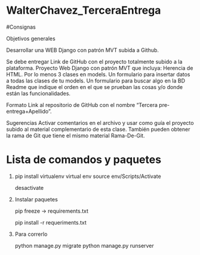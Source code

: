 # WalterChavez_TerceraEntrega

#Consignas

Objetivos generales

Desarrollar una WEB Django con patrón MVT subida a Github.

Se debe entregar
    Link de GitHub con el proyecto totalmente subido a la plataforma.
    Proyecto Web Django con patrón MVT que incluya:
    Herencia de HTML.
    Por lo menos 3 clases en models.
    Un formulario para insertar datos a todas las clases de tu models.
    Un formulario para buscar algo en la BD
    Readme que indique el orden en el que se prueban las cosas y/o donde están las funcionalidades.

Formato
Link al repositorio de GitHub con el nombre “Tercera pre-entrega+Apellido”.

Sugerencias
Activar comentarios en el archivo y usar como guía el proyecto subido al material complementario de esta clase. También pueden obtener la rama de Git que tiene el mismo material Rama-De-Git.


<h1>Lista de comandos y paquetes</h1>

1) pip install virtualenv
     virtual env
     source env/Scripts/Activate

     desactivate

2) Instalar paquetes
   
   pip freeze -> requirements.txt

   pip install -r requeriments.txt
   
3) Para correrlo
    
    python manage.py migrate
    python manage.py runserver

